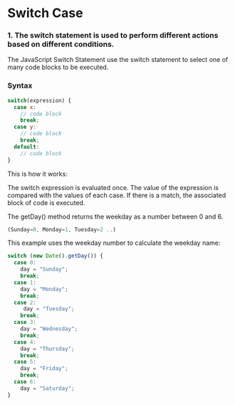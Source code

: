 # Switch Case

### 1. The switch statement is used to perform different actions based on different conditions.
The JavaScript Switch Statement use the switch statement to select one of many code blocks to be executed.

### Syntax
```js
switch(expression) {
  case x:
    // code block
    break;
  case y:
    // code block
    break;
  default:
    // code block
}
```
This is how it works:

The switch expression is evaluated once.
The value of the expression is compared with the values of each case.
If there is a match, the associated block of code is executed.



The getDay() method returns the weekday as a number between 0 and 6.
```js
(Sunday=0, Monday=1, Tuesday=2 ..)
```
This example uses the weekday number to calculate the weekday name:
```js
switch (new Date().getDay()) {
  case 0:
    day = "Sunday";
    break;
  case 1:
    day = "Monday";
    break;
  case 2:
     day = "Tuesday";
    break;
  case 3:
    day = "Wednesday";
    break;
  case 4:
    day = "Thursday";
    break;
  case 5:
    day = "Friday";
    break;
  case 6:
    day = "Saturday";
}
```
